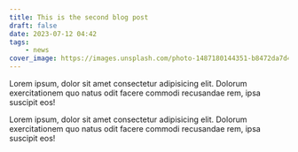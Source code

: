 ```yaml
---
title: This is the second blog post
draft: false
date: 2023-07-12 04:42
tags:
    - news
cover_image: https://images.unsplash.com/photo-1487180144351-b8472da7d491?ixlib=rb-4.0.3&ixid=M3wxMjA3fDB8MHxwaG90by1wYWdlfHx8fGVufDB8fHx8fA%3D%3D&auto=format&fit=crop&w=1472&q=80
---
```

Lorem ipsum, dolor sit amet consectetur adipisicing elit. Dolorum exercitationem quo natus odit facere commodi recusandae rem, ipsa suscipit eos!

Lorem ipsum, dolor sit amet consectetur adipisicing elit. Dolorum exercitationem quo natus odit facere commodi recusandae rem, ipsa suscipit eos!
